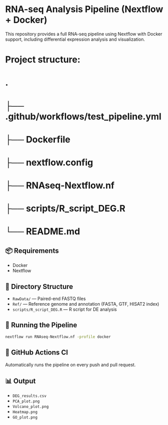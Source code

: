# RNA-seq Analysis Pipeline (Nextflow + Docker)

This repository provides a full RNA-seq pipeline using Nextflow with Docker support, including differential expression analysis and visualization.

# Project structure:
# .
# ├── .github/workflows/test_pipeline.yml
# ├── Dockerfile
# ├── nextflow.config
# ├── RNAseq-Nextflow.nf
# ├── scripts/R_script_DEG.R
# └── README.md



## 📦 Requirements
- Docker
- Nextflow

## 📁 Directory Structure
- `RawData/` — Paired-end FASTQ files
- `Ref/` — Reference genome and annotation (FASTA, GTF, HISAT2 index)
- `scripts/R_script_DEG.R` — R script for DE analysis

## 🚀 Running the Pipeline
```bash
nextflow run RNAseq-Nextflow.nf -profile docker
```

## 🧪 GitHub Actions CI
Automatically runs the pipeline on every push and pull request.

## 📊 Output
- `DEG_results.csv`
- `PCA_plot.png`
- `Volcano_plot.png`
- `Heatmap.png`
- `GO_plot.png`
